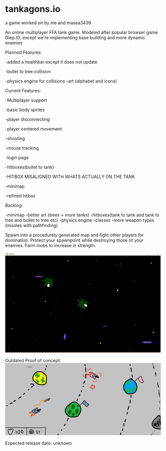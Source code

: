 # tankagons.io
a game worked on by me and masea3439

An online multiplayer FFA tank game. Modeled after popular browser game Diep.IO, except we're implementing base building and more dynamic enemies

Planned Features:

-added a healthbar except it does not update

-bullet to tree collision

-physics engine for collisions
-art (alphabet and icons)

Current Features:

  -Multiplayer support
  
  -basic body sprites
  
  -player disconnecting
  
  -player centered movement
  
  -shooting
  
  -mouse tracking
  
  -login page
  
  -hitboxes(bullet to tank)
  
  -HITBOX MISALIGNED WITH WHATS ACTUALLY ON THE TANK
  
  -minimap
  
  -refined hitbox



Backlog:

-minimap
-better art (trees + more tanks)
-hitboxes(tank to tank and tank to tree and bullet to tree etc)
-physics engine
-classes
-more weapon types (missles with pathfinding)

Spawn into a procedurely generated map and fight other players for domination. Protect your spawnpoint while destroying those of your enemies. Farm mobs to increase in strength. 

![alt text](TankagonsNewProofOfConcept.png)


Outdated Proof of concept:
![alt text](TankagonsProofofConcept.png)


Expected release date: unknown



